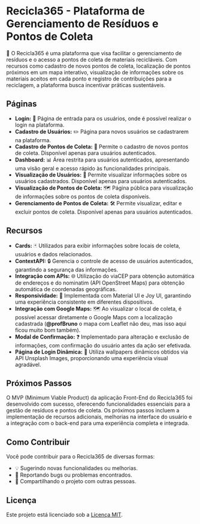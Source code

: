 # Recicla365 - Plataforma de Gerenciamento de Resíduos e Pontos de Coleta

🌱 O Recicla365 é uma plataforma que visa facilitar o gerenciamento de resíduos e o acesso a pontos de coleta de materiais recicláveis. Com recursos como cadastro de novos pontos de coleta, localização de pontos próximos em um mapa interativo, visualização de informações sobre os materiais aceitos em cada ponto e registro de contribuições para a reciclagem, a plataforma busca incentivar práticas sustentáveis.

## Páginas

- **Login:** 🚪 Página de entrada para os usuários, onde é possível realizar o login na plataforma.
- **Cadastro de Usuários:** ✏️ Página para novos usuários se cadastrarem na plataforma.
- **Cadastro de Pontos de Coleta:** 📍 Permite o cadastro de novos pontos de coleta. Disponível apenas para usuários autenticados.
- **Dashboard:** 📊 Área restrita para usuários autenticados, apresentando uma visão geral e acesso rápido às funcionalidades principais.
- **Visualização de Usuários:** 👥 Permite visualizar informações sobre os usuários cadastrados. Disponível apenas para usuários autenticados.
- **Visualização de Pontos de Coleta:** 🗺️ Página pública para visualização de informações sobre os pontos de coleta disponíveis.
- **Gerenciamento de Pontos de Coleta:** 🛠️ Permite visualizar, editar e excluir pontos de coleta. Disponível apenas para usuários autenticados.

## Recursos

- **Cards:** 🃏 Utilizados para exibir informações sobre locais de coleta, usuários e dados relacionados.
- **ContextAPI:** 🔒 Gerencia o controle de acesso de usuários autenticados, garantindo a segurança das informações.
- **Integração com APIs:** 🌐 Utilização do viaCEP para obtenção automática de endereços e do nominatim (API OpenStreet Maps) para obtenção automática de coordenadas geográficas.
- **Responsividade:** 📱 Implementada com Material UI e Joy UI, garantindo uma experiência consistente em diferentes dispositivos.
- **Integração com Google Maps:** 🗺️ Ao visualizar o local de coleta, é possível acessar diretamente o Google Maps com a localização cadastrada (**@profBruno** o mapa com Leaflet não deu, mas isso aqui ficou muito bom também).
- **Modal de Confirmação:** ❓ Implementado para alteração e exclusão de informações, com confirmação do usuário antes da ação ser efetivada.
- **Página de Login Dinâmica:** 🎨 Utiliza wallpapers dinâmicos obtidos via API Unsplash Images, proporcionando uma experiência visual agradável.

## Próximos Passos

O MVP (Minimum Viable Product) da aplicação Front-End do Recicla365 foi desenvolvido com sucesso, oferecendo funcionalidades essenciais para a gestão de resíduos e pontos de coleta. Os próximos passos incluem a implementação de recursos adicionais, melhorias na interface do usuário e a integração com o back-end para uma experiência completa e integrada.

## Como Contribuir

Você pode contribuir para o Recicla365 de diversas formas:

- 💡 Sugerindo novas funcionalidades ou melhorias.
- 🐛 Reportando bugs ou problemas encontrados.
- 🌟 Compartilhando o projeto com outras pessoas.

## Licença

Este projeto está licenciado sob a [Licença MIT](https://opensource.org/licenses/MIT).
